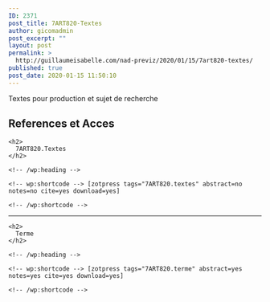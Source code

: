 ```yaml
---
ID: 2371
post_title: 7ART820-Textes
author: gicomadmin
post_excerpt: ""
layout: post
permalink: >
  http://guillaumeisabelle.com/nad-previz/2020/01/15/7art820-textes/
published: true
post_date: 2020-01-15 11:50:10
---
```

<!-- wp:paragraph -->

Textes pour production et sujet de recherche

<!-- /wp:paragraph -->

<!-- wp:more -->

<!--more-->

<!-- /wp:more -->

<!-- wp:heading -->

## References et Acces

<!-- /wp:heading -->

<!-- wp:group -->

<div class="wp-block-group">
  <div class="wp-block-group__inner-container">
    <!-- wp:heading -->
    
    <h2>
      7ART820.Textes
    </h2>
    
    <!-- /wp:heading -->
    
    <!-- wp:shortcode --> [zotpress tags="7ART820.textes" abstract=no notes=no cite=yes download=yes] 
    
    <!-- /wp:shortcode -->
  </div>
</div>

<!-- /wp:group -->

<!-- wp:separator -->

<hr class="wp-block-separator" />

<!-- /wp:separator -->

<!-- wp:group -->

<div class="wp-block-group">
  <div class="wp-block-group__inner-container">
    <!-- wp:heading -->
    
    <h2>
      Terme
    </h2>
    
    <!-- /wp:heading -->
    
    <!-- wp:shortcode --> [zotpress tags="7ART820.terme" abstract=yes notes=yes cite=yes download=yes] 
    
    <!-- /wp:shortcode -->
  </div>
</div>

<!-- /wp:group -->